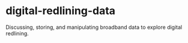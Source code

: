 # digital-redlining-data
Discussing, storing, and manipulating broadband data to explore digital redlining.
